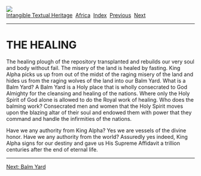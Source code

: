 [![](../../cdshop/ithlogo.png)](../../index)  
[Intangible Textual Heritage](../../index)  [Africa](../index) 
[Index](index)  [Previous](tpk04)  [Next](tpk06) 

------------------------------------------------------------------------

# THE HEALING

The healing plough of the repository transplanted and rebuilds our very
soul and body without fail. The misery of the land is healed by fasting.
King Alpha picks us up from out of the midst of the raging misery of the
land and hides us from the raging wolves of the land into our Balm Yard.
What is a Balm Yard? A Balm Yard is a Holy place that is wholly
consecrated to God Almighty for the cleansing and healing of the
nations. Where only the Holy Spirit of God alone is allowed to do the
Royal work of healing. Who does the balming work? Consecrated men and
women that the Holy Spirit moves upon the blazing altar of their soul
and endowed them with power that they command and handle the infirmities
of the nations.

Have we any authority from King Alpha? Yes we are vessels of the divine
honor. Have we any authority from the world? Assuredly yes indeed, King
Alpha signs for our destiny and gave us His Supreme Affidavit a trillion
centuries after the end of eternal life.

------------------------------------------------------------------------

[Next: Balm Yard](tpk06)
